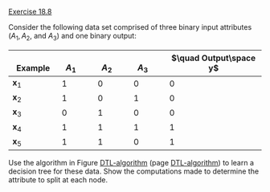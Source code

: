 [Exercise 18.8](18-8/)

Consider the following data set comprised of three binary input
attributes ($A_1, A_2$, and $A_3$) and one binary output:

|  $\quad \textbf{Example}$   | $\quad A_1\quad$ | $\quad A_2\quad$  | $\quad A_3\quad$  | $\quad Output\space y$  |
| --- | --- | --- | --- | --- |
| $\textbf{x}_1$  | 1 | 0  | 0  | 0 |
| $\textbf{x}_2$  | 1 | 0  | 1  | 0 |
| $\textbf{x}_3$  | 0 | 1  | 0  | 0 |
| $\textbf{x}_4$  | 1 | 1  | 1  | 1 |
| $\textbf{x}_5$  | 1 | 1  | 0  | 1 |


Use the algorithm in Figure [DTL-algorithm](#/)
(page [DTL-algorithm](#/)) to learn a decision tree for these data. Show the
computations made to determine the attribute to split at each node.
